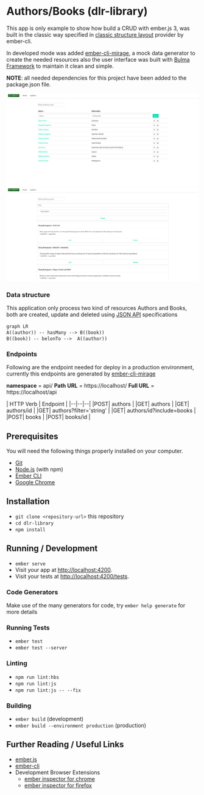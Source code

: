 # Authors/Books (dlr-library)
This app is only example to show how build a CRUD with ember.js 3, was built in the classic way specified in  [classic structure layout](https://cli.emberjs.com/release/advanced-use/project-layouts/#classiclayout) provider by ember-cli.

In developed mode was added [ember-cli-mirage](https://www.ember-cli-mirage.com/), a mock data generator to create the needed resources also the user interface was built with [Bulma Framework](https://bulma.io/documentation/)  to maintain it clean and simple. 

**NOTE**: all needed dependencies for this project have been added to the package.json file.

![Preview authors list ](https://github.com/dlr-delarocha/ember-library/blob/master/public/images/image01.png)
![Preview books list](https://github.com/dlr-delarocha/ember-library/blob/master/public/images/image02.png)

### Data structure 
This application only process two kind  of resources Authors and Books, both are created, update and deleted using [JSON API](https://jsonapi.org/examples/) specifications   

```mermaid
graph LR
A((author)) -- hasMany --> B((book))
B((book)) -- belonTo -->  A((author)) 
```
### Endpoints 

Following are the endpoint needed for deploy in a production  environment, currently this endpoints are generated by [ember-cli-mirage](https://www.ember-cli-mirage.com/) 

**namespace** = api/
**Path URL** = https://localhost/
**Full URL** = https://localhost/api

| HTTP Verb  | Endpoint  | 
|--|--|--|
|POST| authors |
|GET| authors |
|GET| authors/id |
|GET| authors?filter='string' |
|GET| authors/id?include=books |
|POST| books |
|POST| books/id |

## Prerequisites

You will need the following things properly installed on your computer.

* [Git](https://git-scm.com/)
* [Node.js](https://nodejs.org/) (with npm)
* [Ember CLI](https://ember-cli.com/)
* [Google Chrome](https://google.com/chrome/)

## Installation

* `git clone <repository-url>` this repository
* `cd dlr-library`
* `npm install`

## Running / Development

* `ember serve`
* Visit your app at [http://localhost:4200](http://localhost:4200).
* Visit your tests at [http://localhost:4200/tests](http://localhost:4200/tests).

### Code Generators

Make use of the many generators for code, try `ember help generate` for more details

### Running Tests

* `ember test`
* `ember test --server`

### Linting

* `npm run lint:hbs`
* `npm run lint:js`
* `npm run lint:js -- --fix`

### Building

* `ember build` (development)
* `ember build --environment production` (production)

## Further Reading / Useful Links

* [ember.js](https://emberjs.com/)
* [ember-cli](https://ember-cli.com/)
* Development Browser Extensions
  * [ember inspector for chrome](https://chrome.google.com/webstore/detail/ember-inspector/bmdblncegkenkacieihfhpjfppoconhi)
  * [ember inspector for firefox](https://addons.mozilla.org/en-US/firefox/addon/ember-inspector/)
```shell